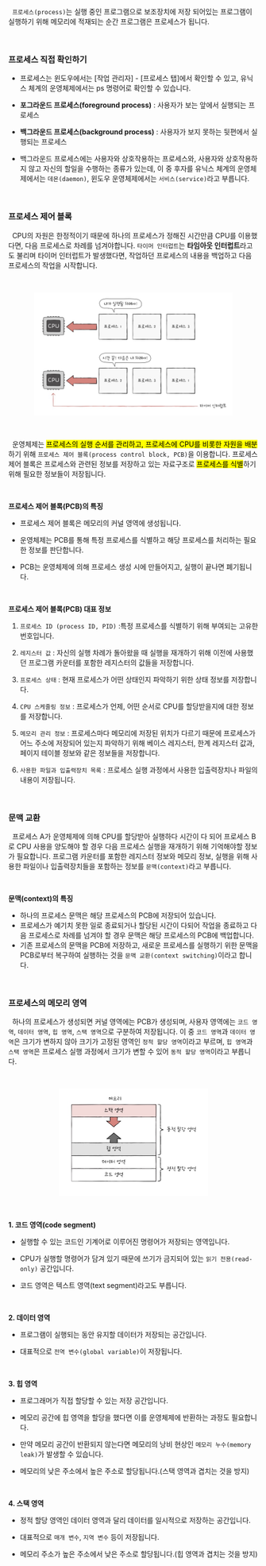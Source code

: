 &nbsp;&nbsp;`프로세스(process)`는 실행 중인 프로그램으로 보조장치에 저장 되어있는 프로그램이 실행하기 위해 메모리에 적재되는 순간 프로그램은 프로세스가 됩니다.

<br>

### 프로세스 직접 확인하기

- 프로세스는 윈도우에서는 [작업 관리자] - [프로세스 탭]에서 확인할 수 있고, 유닉스 체계의 운영체제에서는 ps 명령어로 확인할 수 있습니다.

- **포그라운드 프로세스(foreground process)** : 사용자가 보는 앞에서 실행되는 프로세스

- **백그라운드 프로세스(background process)** : 사용자가 보지 못하는 뒷편에서 실행되는 프로세스

- 백그라운드 프로세스에는 사용자와 상호작용하는 프로세스와, 사용자와 상호작용하지 않고 자신의 할일을 수행하는 종류가 있는데, 이 중 후자를 유닉스 체계의 운영체제에서는 `데몬(daemon)`, 윈도우 운영체제에서는 `서비스(service)`라고 부릅니다.

<br>

### 프로세스 제어 블록

&nbsp;&nbsp;CPU의 자원은 한정적이기 때문에 하나의 프로세스가 정해진 시간만큼 CPU를 이용했다면, 다음 프로세스로 차례를 넘겨야합니다. `타이머 인터럽트`는 **타임아웃 인터럽트**라고도 불리며 타이머 인터럽트가 발생했다면, 작업하던 프로세스의 내용을 백업하고 다음 프로세스의 작업을 시작합니다.

<br>

<figure align="center">
  <img src="../images/%ED%83%80%EC%9D%B4%EB%A8%B8%EC%9D%B8%ED%84%B0%EB%9F%BD%ED%8A%B8.jpg" style="width: 400px" />
</figure>

<br>

&nbsp;&nbsp;운영체제는 <mark>프로세스의 실행 순서를 관리하고, 프로세스에 CPU를 비롯한 자원을 배분</mark>하기 위해 `프로세스 제어 블록(process control block, PCB)`을 이용합니다. 프로세스 제어 블록은 프로세스와 관련된 정보를 저장하고 있는 자료구조로 <mark>프로세스를 식별</mark>하기 위해 필요한 정보들이 저장됩니다.

<br>

**프로세스 제어 블록(PCB)의 특징**

- 프로세스 제어 블록은 메모리의 커널 영역에 생성됩니다.

- 운영체제는 PCB를 통해 특정 프로세스를 식별하고 해당 프로세스를 처리하는 필요한 정보를 판단합니다.

- PCB는 운영체제에 의해 프로세스 생성 시에 만들어지고, 실행이 끝나면 폐기됩니다.

<br>

**프로세스 제어 블록(PCB) 대표 정보**

1. `프로세스 ID (process ID, PID)` :특정 프로세스를 식별하기 위해 부여되는 고유한 번호입니다.

2. `레지스터 값` : 자신의 실행 차례가 돌아왔을 때 실행을 재개하기 위해 이전에 사용했던 프로그램 카운터를 포함한 레지스터의 값들을 저장합니다.

3. `프로세스 상태` : 현재 프로세스가 어떤 상태인지 파악하기 위한 상태 정보를 저장합니다.

4. `CPU 스케줄링 정보` : 프로세스가 언제, 어떤 순서로 CPU를 할당받을지에 대한 정보를 저장합니다.

5. `메모리 관리 정보` : 프로세스마다 메모리에 저장된 위치가 다르기 때문에 프로세스가 어느 주소에 저장되어 있는지 파악하기 위해 베이스 레지스터, 한계 레지스터 값과, 페이지 테이블 정보와 같은 정보들을 저장합니다.

6. `사용한 파일과 입출력장치 목록` : 프로세스 실행 과정에서 사용한 입출력장치나 파일의 내용이 저장됩니다.

<br>

### 문맥 교환

&nbsp;&nbsp;프로세스 A가 운영체제에 의해 CPU를 할당받아 실행하다 시간이 다 되어 프로세스 B로 CPU 사용을 양도해야 할 경우 다음 프로세스 실행을 재개하기 위해 기억해야할 정보가 필요합니다. 프로그램 카운터를 포함한 레지스터 정보와 메모리 정보, 실행을 위해 사용한 파일이나 입출력장치들을 포함하는 정보를 `문맥(context)`라고 부릅니다.

<br>

**문맥(context)의 특징**

- 하나의 프로세스 문맥은 해당 프로세스의 PCB에 저장되어 있습니다.
- 프로세스가 예기치 못한 일로 종료되거나 할당된 시간이 다되어 작업을 종료하고 다음 프로세스로 차례를 넘겨야 할 경우 문맥은 해당 프로세스의 PCB에 백업합니다.
- 기존 프로세스의 문맥을 PCB에 저장하고, 새로운 프로세스를 실행하기 위한 문맥을 PCB로부터 복구하여 실행하는 것을 `문맥 교환(context switching)`이라고 합니다.

<br>

### 프로세스의 메모리 영역

&nbsp;&nbsp;하나의 프로세스가 생성되면 커널 영역에는 PCB가 생성되며, 사용자 영역에는 `코드 영역`, `데이터 영역`, `힙 영역`, `스택 영역`으로 구분하여 저장됩니다. 이 중 `코드 영역`과 `데이터 영역`은 크기가 변하지 않아 크기가 고정된 영역인 `정적 할당 영역`이라고 부르며, `힙 영역`과 `스택 영역`은 프로세스 실행 과정에서 크기가 변할 수 있어 `동적 할당 영역`이라고 부릅니다.

<br>

<figure align="center">
  <img src="../images/%ED%94%84%EB%A1%9C%EC%84%B8%EC%8A%A4%EB%A9%94%EB%AA%A8%EB%A6%AC%EC%98%81%EC%97%AD.jpg" style="width: 300px" />
</figure>

<br>

**1. 코드 영역(code segment)**

- 실행할 수 있는 코드인 기계어로 이루어진 명령어가 저장되는 영역입니다.

- CPU가 실행할 명령어가 담겨 있기 때문에 쓰기가 금지되어 있는 `읽기 전용(read-only)` 공간입니다.

- 코드 영역은 텍스트 영역(text segment)라고도 부릅니다.

<br>

**2. 데이터 영역**

- 프로그램이 실행되는 동안 유지할 데이터가 저장되는 공간입니다.

- 대표적으로 `전역 변수(global variable)`이 저장됩니다.

<br>

**3. 힙 영역**

- 프로그래머가 직접 할당할 수 있는 저장 공간입니다.

- 메모리 공간에 힙 영역을 할당을 했다면 이를 운영체제에 반환하는 과정도 필요합니다.

- 만약 메모리 공간이 반환되지 않는다면 메모리의 낭비 현상인 `메모리 누수(memory leak)`가 발생할 수 있습니다.

- 메모리의 낮은 주소에서 높은 주소로 할당됩니다.(스택 영역과 겹치는 것을 방지)

<br>

**4. 스택 영역**

- 정적 할당 영역인 데이터 영역과 달리 데이터를 일시적으로 저장하는 공간입니다.

- 대표적으로 `매개 변수`, `지역 변수` 등이 저장됩니다.

- 메모리 주소가 높은 주소에서 낮은 주소로 할당됩니다.(힙 영역과 겹치는 것을 방지)

<br>
